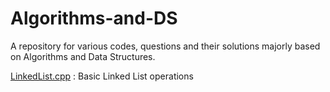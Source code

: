 # Algorithms-and-DS
A repository for various codes, questions and their solutions majorly based on Algorithms and Data Structures.

<a href="https://github.com/A7xSV/Algorithms-and-DS/blob/master/LinkedList.cpp">LinkedList.cpp</a> : Basic Linked List operations
